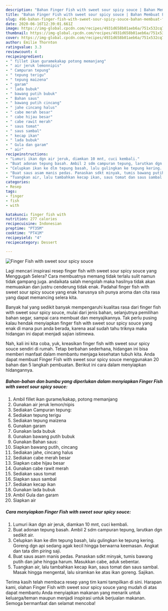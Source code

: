 ```yaml
---
description: "Bahan Finger Fish with sweet sour spicy souce | Bahan Membuat Finger Fish with sweet sour spicy souce Yang Lezat"
title: "Bahan Finger Fish with sweet sour spicy souce | Bahan Membuat Finger Fish with sweet sour spicy souce Yang Lezat"
slug: 496-bahan-finger-fish-with-sweet-sour-spicy-souce-bahan-membuat-finger-fish-with-sweet-sour-spicy-souce-yang-lezat
date: 2020-06-16T12:39:01.661Z
image: https://img-global.cpcdn.com/recipes/4931d658b01aeb6a/751x532cq70/finger-fish-with-sweet-sour-spicy-souce-foto-resep-utama.jpg
thumbnail: https://img-global.cpcdn.com/recipes/4931d658b01aeb6a/751x532cq70/finger-fish-with-sweet-sour-spicy-souce-foto-resep-utama.jpg
cover: https://img-global.cpcdn.com/recipes/4931d658b01aeb6a/751x532cq70/finger-fish-with-sweet-sour-spicy-souce-foto-resep-utama.jpg
author: Emilie Thornton
ratingvalue: 3.3
reviewcount: 4
recipeingredient:
- " fillet ikan guramekakap potong memanjang"
- " air jeruk lemonnipis"
- " Campuran tepung"
- " tepung terigu"
- " tepung maizena"
- " garam"
- " lada bubuk"
- " bawang putih bubuk"
- " Bahan saus"
- " bawang putih cincang"
- " jahe cincang halus"
- " cabe merah besar"
- " cabe hijau besar"
- " cabe rawit merah"
- " saus tomat"
- " saus sambal"
- " kecap ikan"
- " lada bubuk"
- " Gula dan garam"
- " air"
recipeinstructions:
- "Lumuri ikan dgn air jeruk, diamkan 10 mnt, cuci kembali."
- "Buat adonan tepung basah. Ambil 2 sdm campuran tepung, larutkan dgn sedikit air."
- "Celupkan ikan ke dlm tepung basah, lalu gulingkan ke tepung kering. Goreng dgn api sedang agak kecil hingga berwarna keemasan. Angkat dan tata dlm piring saji."
- "Buat saus asam manis pedas. Panaskan sdkt minyak, tumis bawang putih dan jahe hingga harum. Masukkan cabe, aduk sebentar."
- "Tuangkan air, lalu tambahkan kecap ikan, saus tomat dan saus sambal. Masak hingga mengental, lalu siramkan ke atas ikan goreng. Sajikan."
categories:
- Resep
tags:
- finger
- fish
- with

katakunci: finger fish with 
nutrition: 277 calories
recipecuisine: Indonesian
preptime: "PT35M"
cooktime: "PT41M"
recipeyield: "4"
recipecategory: Dessert

---
```



![Finger Fish with sweet sour spicy souce](https://img-global.cpcdn.com/recipes/4931d658b01aeb6a/751x532cq70/finger-fish-with-sweet-sour-spicy-souce-foto-resep-utama.jpg)

Lagi mencari inspirasi resep finger fish with sweet sour spicy souce yang Menggugah Selera? Cara membuatnya memang tidak terlalu sulit namun tidak gampang juga. andaikata salah mengolah maka hasilnya tidak akan memuaskan dan justru cenderung tidak enak. Padahal finger fish with sweet sour spicy souce yang enak harusnya sih punya aroma dan cita rasa yang dapat memancing selera kita.

Banyak hal yang sedikit banyak mempengaruhi kualitas rasa dari finger fish with sweet sour spicy souce, mulai dari jenis bahan, selanjutnya pemilihan bahan segar, sampai cara membuat dan menyajikannya. Tak perlu pusing kalau hendak menyiapkan finger fish with sweet sour spicy souce yang enak di mana pun anda berada, karena asal sudah tahu triknya maka hidangan ini dapat menjadi sajian istimewa.




Nah, kali ini kita coba, yuk, kreasikan finger fish with sweet sour spicy souce sendiri di rumah. Tetap berbahan sederhana, hidangan ini bisa memberi manfaat dalam membantu menjaga kesehatan tubuh kita. Anda dapat membuat Finger Fish with sweet sour spicy souce menggunakan 20 bahan dan 5 langkah pembuatan. Berikut ini cara dalam menyiapkan hidangannya.

<!--inarticleads1-->

##### Bahan-bahan dan bumbu yang diperlukan dalam menyiapkan Finger Fish with sweet sour spicy souce:

1. Ambil  fillet ikan gurame/kakap, potong memanjang
1. Gunakan  air jeruk lemon/nipis
1. Sediakan  Campuran tepung:
1. Sediakan  tepung terigu
1. Sediakan  tepung maizena
1. Gunakan  garam
1. Gunakan  lada bubuk
1. Gunakan  bawang putih bubuk
1. Gunakan  Bahan saus:
1. Siapkan  bawang putih, cincang
1. Sediakan  jahe, cincang halus
1. Sediakan  cabe merah besar
1. Siapkan  cabe hijau besar
1. Gunakan  cabe rawit merah
1. Sediakan  saus tomat
1. Siapkan  saus sambal
1. Sediakan  kecap ikan
1. Gunakan  lada bubuk
1. Ambil  Gula dan garam
1. Siapkan  air




<!--inarticleads2-->

##### Cara menyiapkan Finger Fish with sweet sour spicy souce:

1. Lumuri ikan dgn air jeruk, diamkan 10 mnt, cuci kembali.
1. Buat adonan tepung basah. Ambil 2 sdm campuran tepung, larutkan dgn sedikit air.
1. Celupkan ikan ke dlm tepung basah, lalu gulingkan ke tepung kering. Goreng dgn api sedang agak kecil hingga berwarna keemasan. Angkat dan tata dlm piring saji.
1. Buat saus asam manis pedas. Panaskan sdkt minyak, tumis bawang putih dan jahe hingga harum. Masukkan cabe, aduk sebentar.
1. Tuangkan air, lalu tambahkan kecap ikan, saus tomat dan saus sambal. Masak hingga mengental, lalu siramkan ke atas ikan goreng. Sajikan.




Terima kasih telah membaca resep yang tim kami tampilkan di sini. Harapan kami, olahan Finger Fish with sweet sour spicy souce yang mudah di atas dapat membantu Anda menyiapkan makanan yang menarik untuk keluarga/teman maupun menjadi inspirasi untuk berjualan makanan. Semoga bermanfaat dan selamat mencoba!
